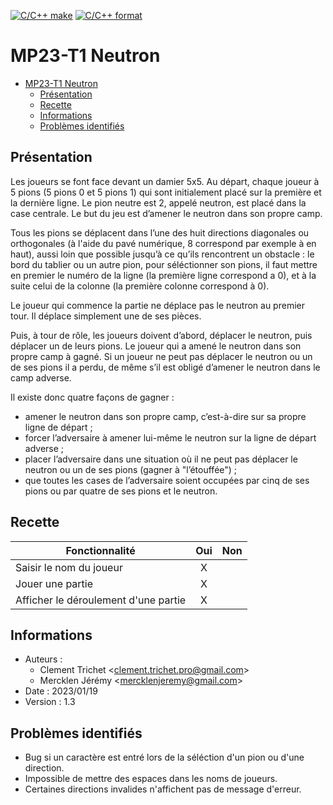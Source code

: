 [![C/C++ make](https://github.com/btssn-lasalle84/MP23-T1/actions/workflows/c-cpp.yml/badge.svg?branch=develop)](https://github.com/btssn-lasalle84/MP23-T1/actions/workflows/c-cpp.yml) [![C/C++ format](https://github.com/btssn-lasalle84/MP23-T1/actions/workflows/cppformat.yml/badge.svg?branch=develop)](https://github.com/btssn-lasalle84/MP23-T1/actions/workflows/cppformat.yml)

# MP23-T1 Neutron

- [MP23-T1 Neutron](#mp23-t1-neutron)
  - [Présentation](#présentation)
  - [Recette](#recette)
  - [Informations](#informations)
  - [Problèmes identifiés](#problèmes-identifiés)

## Présentation

Les joueurs se font face devant un damier 5x5. Au départ, chaque joueur à 5 pions (5 pions 0 et 5 pions 1) qui sont initialement placé sur la première et la dernière ligne. Le pion neutre est 2, appelé neutron, est placé dans la case centrale. Le but du jeu est d’amener le neutron dans son propre camp.

Tous les pions se déplacent dans l’une des huit directions diagonales ou orthogonales (à l'aide du pavé numérique, 8 correspond par exemple à en haut), aussi loin que possible jusqu’à ce qu’ils rencontrent un obstacle : le bord du tablier ou un autre pion, pour séléctionner son pions, il faut mettre en premier le numéro de la ligne (la première ligne correspond a 0), et à la suite celui de la colonne (la première colonne correspond à 0).

Le joueur qui commence la partie ne déplace pas le neutron au premier tour. Il déplace simplement une de ses pièces.

Puis, à tour de rôle, les joueurs doivent d’abord, déplacer le neutron, puis déplacer un de leurs pions.
Le joueur qui a amené le neutron dans son propre camp à gagné. Si un joueur ne peut pas déplacer le
neutron ou un de ses pions il a perdu, de même s’il est obligé d’amener le neutron dans le camp adverse.

Il existe donc quatre façons de gagner :

- amener le neutron dans son propre camp, c’est-à-dire sur sa propre ligne de départ ;
- forcer l’adversaire à amener lui-même le neutron sur la ligne de départ adverse ;
- placer l’adversaire dans une situation où il ne peut pas déplacer le neutron ou un de ses pions
(gagner à "l’étouffée") ;
- que toutes les cases de l’adversaire soient occupées par cinq de ses pions ou par quatre de ses pions
et le neutron.

## Recette

|Fonctionnalité                      |Oui|Non|
|------------------------------------|:-:|:-:|
|Saisir le nom du joueur             | X |   |
|Jouer une partie                    | X |   |
|Afficher le déroulement d'une partie| X |   |

## Informations

- Auteurs :
  - Clement Trichet <<clement.trichet.pro@gmail.com>>
  - Mercklen Jérémy <<mercklenjeremy@gmail.com>>
- Date : 2023/01/19
- Version : 1.3

## Problèmes identifiés

- Bug si un caractère est entré lors de la séléction d'un pion ou d'une direction.
- Impossible de mettre des espaces dans les noms de joueurs.
- Certaines directions invalides n'affichent pas de message d'erreur.
